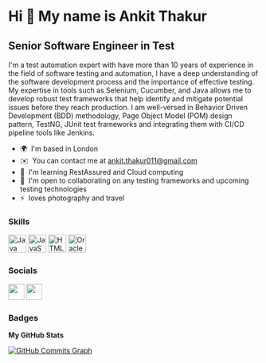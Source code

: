Hi 👋 My name is Ankit Thakur
=============================

Senior Software Engineer in Test
--------------------------------

I'm a test automation expert with have more than 10 years of experience in the field of software testing and automation, I have a deep understanding of the software development process and the importance of effective testing. My expertise in tools such as Selenium, Cucumber, and Java allows me to develop robust test frameworks that help identify and mitigate potential issues before they reach production. I am well-versed in Behavior Driven Development (BDD) methodology, Page Object Model (POM) design pattern, TestNG, JUnit test frameworks and integrating them with CI/CD pipeline tools like Jenkins.

*   🌍  I'm based in London
*   ✉️  You can contact me at [ankit.thakur011@gmail.com](mailto:ankit.thakur011@gmail.com)
*   🧠  I'm learning RestAssured and Cloud computing
*   🤝  I'm open to collaborating on any testing frameworks and upcoming testing technologies
*   ⚡  loves photography and travel

### Skills 

<p align="left">
<a href="https://www.oracle.com/java/" target="_blank" rel="noreferrer"><img src="https://raw.githubusercontent.com/danielcranney/readme-generator/main/public/icons/skills/java-colored.svg" width="36" height="36" alt="Java" /></a>
<a href="https://developer.mozilla.org/en-US/docs/Web/JavaScript" target="_blank" rel="noreferrer"><img src="https://raw.githubusercontent.com/danielcranney/readme-generator/main/public/icons/skills/javascript-colored.svg" width="36" height="36" alt="JavaScript" /></a>
<a href="https://developer.mozilla.org/en-US/docs/Glossary/HTML5" target="_blank" rel="noreferrer"><img src="https://raw.githubusercontent.com/danielcranney/readme-generator/main/public/icons/skills/html5-colored.svg" width="36" height="36" alt="HTML5" /></a>
<a href="https://www.oracle.com/uk/index.html" target="_blank" rel="noreferrer"><img src="https://raw.githubusercontent.com/danielcranney/readme-generator/main/public/icons/skills/oracle-colored.svg" width="36" height="36" alt="Oracle" /></a>
</p>
                    
### Socials

<p align="left"> <a href="https://www.github.com/ankithakur011" target="_blank" rel="noreferrer"><img src="https://raw.githubusercontent.com/danielcranney/readme-generator/main/public/icons/socials/github-dark.svg" width="32" height="32" /></a> <a href="https://www.stackoverflow.com/users/9681909/ankit-thakur" target="_blank" rel="noreferrer"><img src="https://raw.githubusercontent.com/danielcranney/readme-generator/main/public/icons/socials/stackoverflow.svg" width="32" height="32" /></a></p>

### Badges

<b>My GitHub Stats</b>

<a href="http://www.github.com/ankithakur011"><img src="https://github-readme-activity-graph.cyclic.app/graph?username=ankithakur011&bg_color=1c1917&color=ffffff&line=0891b2&point=ffffff&area_color=1c1917&area=true&hide_border=true&custom_title=GitHub%20Commits%20Graph" alt="GitHub Commits Graph" /></a>
